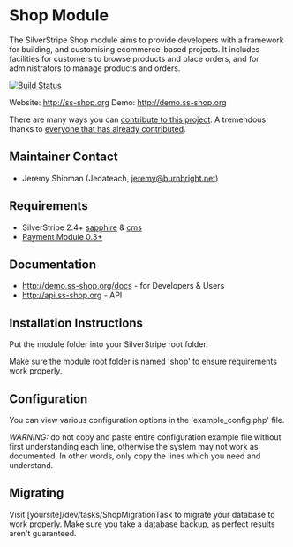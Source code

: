 # Shop Module

The SilverStripe Shop module aims to provide developers with a framework for building, and customising ecommerce-based projects.
It includes facilities for customers to browse products and place orders, and for administrators to manage products and orders.
 
[![Build Status](https://secure.travis-ci.org/burnbright/silverstripe-shop.png)](http://travis-ci.org/burnbright/silverstripe-shop)

Website: http://ss-shop.org
Demo: http://demo.ss-shop.org

There are many ways you can [contribute to this project](https://github.com/burnbright/silverstripe-shop/wiki/Contributing).
A tremendous thanks to [everyone that has already contributed](https://github.com/burnbright/silverstripe-shop/graphs/contributors).

## Maintainer Contact

 * Jeremy Shipman (Jedateach, jeremy@burnbright.net)

## Requirements

 * SilverStripe 2.4+ [sapphire](https://github.com/silverstripe/sapphire) & [cms](https://github.com/silverstripe/silverstripe-cms)
 * [Payment Module 0.3+](https://github.com/silverstripe-labs/silverstripe-payment)

## Documentation

 * http://demo.ss-shop.org/docs - for Developers & Users
 * http://api.ss-shop.org - API

## Installation Instructions

Put the module folder into your SilverStripe root folder.

Make sure the module root folder is named 'shop' to ensure requirements
work properly.

## Configuration

You can view various configuration options in the 'example_config.php' file.

*WARNING:* do not copy and paste entire configuration example file without
first understanding each line, otherwise the system may not work as documented.
In other words, only copy the lines which you need and understand.

## Migrating

Visit [yoursite]/dev/tasks/ShopMigrationTask to migrate your database to work properly.
Make sure you take a database backup, as perfect results aren't guaranteed.
